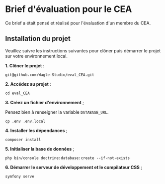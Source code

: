 # Brief d'évaluation pour le CEA

Ce brief a était pensé et réalisé pour l'évaluation d'un membre du CEA.

## Installation du projet

Veuillez suivre les instructions suivantes pour clôner puis démarrer le projet sur votre environnement local.

**1. Clôner le projet** :

```shell
git@github.com:Wagle-Studio/eval_CEA.git
```

**2. Accédez au projet** :

```shell
cd eval_CEA
```

**3. Créez un fichier d'environnement** ;

Pensez bien à renseigner la variable `DATABASE_URL`.

```shell
cp .env .env.local
```

**4. Installer les dépendances** ;

```shell
composer install
```


**5. Initialiser la base de données** ;

```shell
php bin/console doctrine:database:create --if-not-exists
```


**6. Démarrer le serveur de développement et le compilateur CSS** ;

```shell
symfony serve
```